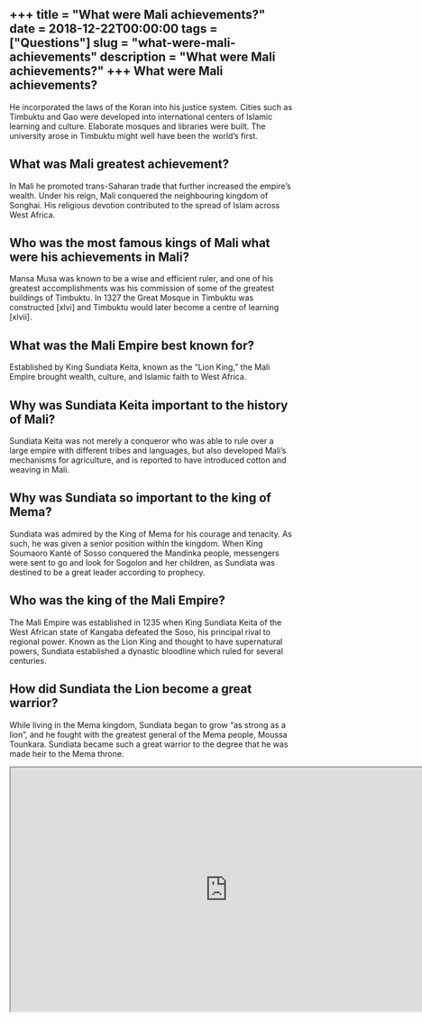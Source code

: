 +++
title = "What were Mali achievements?"
date = 2018-12-22T00:00:00
tags = ["Questions"]
slug = "what-were-mali-achievements"
description = "What were Mali achievements?"
+++
What were Mali achievements?
----------------------------

He incorporated the laws of the Koran into his justice system. Cities such as Timbuktu and Gao were developed into international centers of Islamic learning and culture. Elaborate mosques and libraries were built. The university arose in Timbuktu might well have been the world’s first.

What was Mali greatest achievement?
-----------------------------------

In Mali he promoted trans-Saharan trade that further increased the empire’s wealth. Under his reign, Mali conquered the neighbouring kingdom of Songhai. His religious devotion contributed to the spread of Islam across West Africa.

Who was the most famous kings of Mali what were his achievements in Mali?
-------------------------------------------------------------------------

Mansa Musa was known to be a wise and efficient ruler, and one of his greatest accomplishments was his commission of some of the greatest buildings of Timbuktu. In 1327 the Great Mosque in Timbuktu was constructed \[xlvi\] and Timbuktu would later become a centre of learning \[xlvii\].

What was the Mali Empire best known for?
----------------------------------------

Established by King Sundiata Keita, known as the “Lion King,” the Mali Empire brought wealth, culture, and Islamic faith to West Africa.

Why was Sundiata Keita important to the history of Mali?
--------------------------------------------------------

Sundiata Keita was not merely a conqueror who was able to rule over a large empire with different tribes and languages, but also developed Mali’s mechanisms for agriculture, and is reported to have introduced cotton and weaving in Mali.

Why was Sundiata so important to the king of Mema?
--------------------------------------------------

Sundiata was admired by the King of Mema for his courage and tenacity. As such, he was given a senior position within the kingdom. When King Soumaoro Kanté of Sosso conquered the Mandinka people, messengers were sent to go and look for Sogolon and her children, as Sundiata was destined to be a great leader according to prophecy.

Who was the king of the Mali Empire?
------------------------------------

The Mali Empire was established in 1235 when King Sundiata Keita of the West African state of Kangaba defeated the Soso, his principal rival to regional power. Known as the Lion King and thought to have supernatural powers, Sundiata established a dynastic bloodline which ruled for several centuries.

How did Sundiata the Lion become a great warrior?
-------------------------------------------------

While living in the Mema kingdom, Sundiata began to grow “as strong as a lion”, and he fought with the greatest general of the Mema people, Moussa Tounkara. Sundiata became such a great warrior to the degree that he was made heir to the Mema throne.

<iframe allow="accelerometer; autoplay; clipboard-write; encrypted-media; gyroscope; picture-in-picture" allowfullscreen="" class="__youtube_prefs__  epyt-is-override  no-lazyload" data-no-lazy="1" data-origheight="433" data-origwidth="770" data-skipgform_ajax_framebjll="" height="433" id="_ytid_77257" loading="lazy" src="https://www.youtube.com/embed/O3YJMaL55TM?enablejsapi=1&autoplay=0&cc_load_policy=0&cc_lang_pref=&iv_load_policy=1&loop=0&modestbranding=0&rel=1&fs=1&playsinline=0&autohide=2&theme=dark&color=red&controls=1&" title="YouTube player" width="770"></iframe>